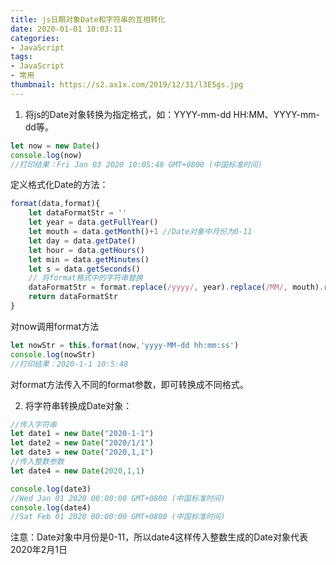 ```yaml
---
title: js日期对象Date和字符串的互相转化
date: 2020-01-01 10:03:11
categories:
- JavaScript
tags:
- JavaScript
- 常用
thumbnail: https://s2.ax1x.com/2019/12/31/l3E5gs.jpg
---
```

1. 将js的Date对象转换为指定格式，如：YYYY-mm-dd HH:MM、YYYY-mm-dd等。
```javascript
let now = new Date()
console.log(now) 
//打印结果：Fri Jan 03 2020 10:05:48 GMT+0800 (中国标准时间)
```
定义格式化Date的方法：
```javascript
format(data,format){
    let dataFormatStr = ''
    let year = data.getFullYear()
    let mouth = data.getMonth()+1 //Date对象中月份为0-11
    let day = data.getDate()
    let hour = data.getHours()
    let min = data.getMinutes()
    let s = data.getSeconds()
    // 将format格式中的字符串替换
    dataFormatStr = format.replace(/yyyy/, year).replace(/MM/, mouth).replace(/dd/, day).replace(/hh/, hour).replace(/mm/, min).replace(/ss/, s)
    return dataFormatStr
}
```
<!-- more -->
对now调用format方法
```javascript
let nowStr = this.format(now,'yyyy-MM-dd hh:mm:ss')
console.log(nowStr) 
//打印结果：2020-1-1 10:5:48
```
对format方法传入不同的format参数，即可转换成不同格式。




2. 将字符串转换成Date对象：
```javascript
//传入字符串
let date1 = new Date("2020-1-1")
let date2 = new Date("2020/1/1")
let date3 = new Date("2020,1,1")
//传入整数参数
let date4 = new Date(2020,1,1)

console.log(date3)
//Wed Jan 01 2020 00:00:00 GMT+0800 (中国标准时间)
console.log(date4)
//Sat Feb 01 2020 00:00:00 GMT+0800 (中国标准时间)
```
注意：Date对象中月份是0-11，所以date4这样传入整数生成的Date对象代表2020年2月1日